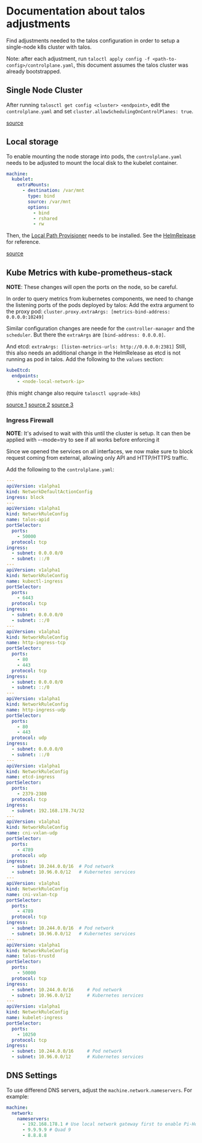 # Documentation about talos adjustments

Find adjustments needed to the talos configuration in order to setup a
single-node k8s cluster with talos.

Note: after each adjustment, run
`taloctl apply config -f <path-to-config>/controlplane.yaml`,
this document assumes the talos cluster was already bootstrapped.

## Single Node Cluster

After running `talosctl get config <cluster> <endpoint>`, edit the
`controlplane.yaml` and set `cluster.allowSchedulingOnControlPlanes: true`.

[source](https://www.talos.dev/v1.9/talos-guides/howto/workers-on-controlplane/)

## Local storage

To enable mounting the node storage into pods, the `controlplane.yaml` needs to
be adjusted to mount the local disk to the kubelet container.

```yaml
machine:
  kubelet:
    extraMounts:
      - destination: /var/mnt
        type: bind
        source: /var/mnt
        options:
          - bind
          - rshared
          - rw
```

Then, the [Local Path Provisioner](https://github.com/rancher/local-path-provisioner)
needs to be installed.
See the [HelmRelease](/infrastructure/storage/local-path-provisioner.yaml) for
reference.

[source](https://www.talos.dev/v1.8/kubernetes-guides/configuration/local-storage/)

## Kube Metrics with kube-prometheus-stack

**NOTE**: These changes will open the ports on the node, so be careful.

In order to query metrics from kubernetes components, we need to change the
listening ports of the pods deployed by talos:
Add the extra argument to the proxy pod:
`cluster.proxy.extraArgs: [metrics-bind-address: 0.0.0.0:10249]`

Similar configuration changes are neede for the `controller-manager` and the
`scheduler`. But there the `extraArgs` are `[bind-address: 0.0.0.0]`.

And etcd: `extraArgs: [listen-metrics-urls: http://0.0.0.0:2381]`
Still, this also needs an additional change in the HelmRelease as etcd is not
running as pod in talos. Add the following to the `values` section:

```yaml
kubeEtcd:
  endpoints:
    - <node-local-network-ip>
```

(this might change also require `talosctl upgrade-k8s`)

[source 1](https://github.com/siderolabs/talos/discussions/7799)
[source 2](https://github.com/prometheus-operator/kube-prometheus/issues/718)
[source 3](https://github.com/siderolabs/talos/discussions/7214)

### Ingress Firewall

**NOTE**: It's advised to wait with this until the cluster is setup. It can then
be applied with --mode=try to see if all works before enforcing it

Since we opened the services on all interfaces, we now make sure to block
request coming from external, allowing only API and HTTP/HTTPS traffic.

Add the following to the `controlplane.yaml`:

```yaml
---
apiVersion: v1alpha1
kind: NetworkDefaultActionConfig
ingress: block
---
apiVersion: v1alpha1
kind: NetworkRuleConfig
name: talos-apid
portSelector:
  ports:
    - 50000
  protocol: tcp
ingress:
  - subnet: 0.0.0.0/0
  - subnet: ::/0
---
apiVersion: v1alpha1
kind: NetworkRuleConfig
name: kubectl-ingress
portSelector:
  ports:
    - 6443
  protocol: tcp
ingress:
  - subnet: 0.0.0.0/0
  - subnet: ::/0
---
apiVersion: v1alpha1
kind: NetworkRuleConfig
name: http-ingress-tcp
portSelector:
  ports:
    - 80
    - 443
  protocol: tcp
ingress:
  - subnet: 0.0.0.0/0
  - subnet: ::/0
---
apiVersion: v1alpha1
kind: NetworkRuleConfig
name: http-ingress-udp
portSelector:
  ports:
    - 80
    - 443
  protocol: udp
ingress:
  - subnet: 0.0.0.0/0
  - subnet: ::/0
---
apiVersion: v1alpha1
kind: NetworkRuleConfig
name: etcd-ingress
portSelector:
  ports:
    - 2379-2380
  protocol: tcp
ingress:
  - subnet: 192.168.178.74/32
---
apiVersion: v1alpha1
kind: NetworkRuleConfig
name: cni-vxlan-udp
portSelector:
  ports:
    - 4789
  protocol: udp
ingress:
  - subnet: 10.244.0.0/16  # Pod network
  - subnet: 10.96.0.0/12   # Kubernetes services
---
apiVersion: v1alpha1
kind: NetworkRuleConfig
name: cni-vxlan-tcp
portSelector:
  ports:
    - 4789
  protocol: tcp
ingress:
  - subnet: 10.244.0.0/16  # Pod network
  - subnet: 10.96.0.0/12   # Kubernetes services
---
apiVersion: v1alpha1
kind: NetworkRuleConfig
name: talos-trustd
portSelector:
  ports:
    - 50000
  protocol: tcp
ingress:
  - subnet: 10.244.0.0/16     # Pod network
  - subnet: 10.96.0.0/12      # Kubernetes services
---
apiVersion: v1alpha1
kind: NetworkRuleConfig
name: kubelet-ingress
portSelector:
  ports:
    - 10250
  protocol: tcp
ingress:
  - subnet: 10.244.0.0/16     # Pod network
  - subnet: 10.96.0.0/12      # Kubernetes services
```

## DNS Settings

To use differend DNS servers, adjust the `machine.network.nameservers`. For example:

```yaml
machine:
  network:
    nameservers:
      - 192.168.178.1 # Use local network gateway first to enable Pi-Hole protection
      - 9.9.9.9 # Quad 9
      - 8.8.8.8
```
